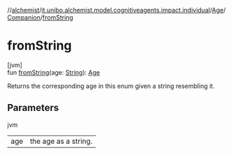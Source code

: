 //[alchemist](../../../../index.md)/[it.unibo.alchemist.model.cognitiveagents.impact.individual](../../index.md)/[Age](../index.md)/[Companion](index.md)/[fromString](from-string.md)

# fromString

[jvm]\
fun [fromString](from-string.md)(age: [String](https://kotlinlang.org/api/latest/jvm/stdlib/kotlin/-string/index.html)): [Age](../index.md)

Returns the corresponding age in this enum given a string resembling it.

## Parameters

jvm

| | |
|---|---|
| age | the age as a string. |
